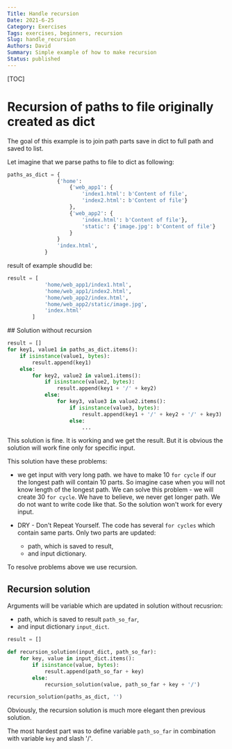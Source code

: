 ```yaml
---
Title: Handle recursion
Date: 2021-6-25
Category: Exercises
Tags: exercises, beginners, recursion
Slug: handle_recursion
Authors: David
Summary: Simple example of how to make recursion
Status: published
---
```


[TOC]

# Recursion of paths to file originally created as dict

The goal of this example is to join path parts
save in dict to full path and saved to list.

Let imagine that we parse paths to file to dict as following:

```python
paths_as_dict = {
                {'home':
                    {'web_app1': {
                        'index1.html': b'Content of file',
                        'index2.html': b'Content of file'}
                    },
                    {'web_app2': {
                        'index.html': b'Content of file'},
                        'static': {'image.jpg': b'Content of file'}
                    }
                }
                'index.html',
            }
```

result of example shoudld be:

```python
result = [
            'home/web_app1/index1.html',
            'home/web_app1/index2.html',
            'home/web_app2/index.html',
            'home/web_app2/static/image.jpg',
            'index.html'
        ]
```


## Solution without recursion

```python
result = []
for key1, value1 in paths_as_dict.items():
    if isinstance(value1, bytes):
        result.append(key1)
    else:
        for key2, value2 in value1.items():
            if isinstance(value2, bytes):
                result.append(key1 + '/' + key2)
            else:
                for key3, value3 in value2.items():
                    if isinstance(value3, bytes):
                        result.append(key1 + '/' + key2 + '/' + key3)
                    else:
                        ...

```

This solution is fine. It is working and we get the result. But it is obvious
the solution will work fine only for specific input.

This solution have these problems:

- we get input with very long path. we have to make 10 `for cycle` if our the longest
path will contain 10 parts. So imagine case when you will not know length of the
longest path. We can solve this problem - we will create 30 `for cycle`.
We have to believe, we never get longer path. We do not want to write code like that.
So the solution won't work for every input.

- DRY - Don't Repeat Yourself. The code has several `for cycles` which contain
same parts. Only two parts are updated:
    - path, which is saved to result,
    - and input dictionary.


To resolve problems above we use recursion.

## Recursion solution

Arguments will be variable which are updated in solution without recusrion:
- path, which is saved to result `path_so_far`,
- and input dictionary `input_dict`.

```python
result = []

def recursion_solution(input_dict, path_so_far):
    for key, value in input_dict.items():
        if isinstance(value, bytes):
            result.append(path_so_far + key)
        else:
            recursion_solution(value, path_so_far + key + '/')

recursion_solution(paths_as_dict, '')
```

Obviously, the recursion solution is much more elegant then previous solution.

The most hardest part was to define variable `path_so_far` in combination
with variable `key` and slash '/'.